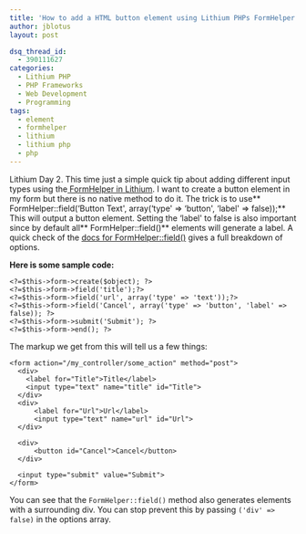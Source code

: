```yaml
---
title: 'How to add a HTML button element using Lithium PHPs FormHelper'
author: jblotus
layout: post

dsq_thread_id:
  - 390111627
categories:
  - Lithium PHP
  - PHP Frameworks
  - Web Development
  - Programming
tags:
  - element
  - formhelper
  - lithium
  - lithium php
  - php
---
```

Lithium Day 2. This time just a simple quick tip about adding different input types using the[ FormHelper in Lithium][1]. I want to create a button element in my form but there is no native method to do it. The trick is to use** FormHelper::field(&#8216;Button Text', array(&#8216;type' => &#8216;button', &#8216;label' => false));** This will output a button element. Setting the &#8216;label' to false is also important since by default all** FormHelper::field()** elements will generate a label. A quick check of the [docs for FormHelper::field()][2] gives a full breakdown of options.

**Here is some sample code:**

```
<?=$this->form->create($object); ?>
<?=$this->form->field('title');?>
<?=$this->form->field('url', array('type' => 'text'));?>
<?=$this->form->field('Cancel', array('type' => 'button', 'label' => false)); ?>
<?=$this->form->submit('Submit'); ?>
<?=$this->form->end(); ?>
```

The markup we get from this will tell us a few things:

```
<form action="/my_controller/some_action" method="post">
  <div>
    <label for="Title">Title</label>
    <input type="text" name="title" id="Title">
  </div>
  <div>
      <label for="Url">Url</label>
      <input type="text" name="url" id="Url">
  </div>

  <div>
      <button id="Cancel">Cancel</button>
  </div>

  <input type="submit" value="Submit">
</form>
```

You can see that the `FormHelper::field()` method also generates elements with a surrounding div. You can stop prevent this by passing `('div' => false)` in the options array.

 [1]: http://lithify.me/docs/lithium/template/helper/Form "Lithium FormHelper"
 [2]: http://lithify.me/docs/lithium/template/helper/Form::field() "Lithium FormHelper::field() docs"
